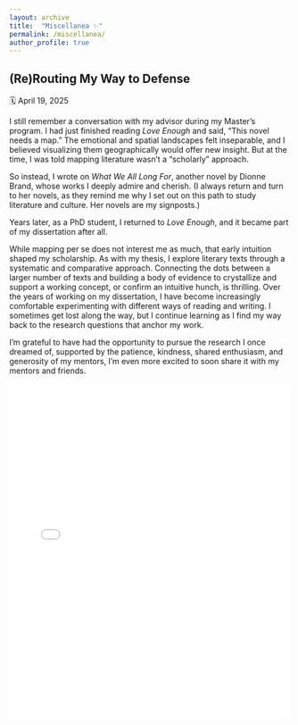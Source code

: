 ```yaml
---
layout: archive
title:  "Miscellanea ✨"
permalink: /miscellanea/
author_profile: true
---
```


## (Re)Routing My Way to Defense  
🗓️ April 19, 2025 

I still remember a conversation with my advisor during my Master’s program. I had just finished reading *Love Enough* and said, “This novel needs a map.” The emotional and spatial landscapes felt inseparable, and I believed visualizing them geographically would offer new insight. But at the time, I was told mapping literature wasn’t a “scholarly” approach.

So instead, I wrote on *What We All Long For*, another novel by Dionne Brand, whose works I deeply admire and cherish. (I always return and turn to her novels, as they remind me why I set out on this path to study literature and culture. Her novels are my signposts.)

Years later, as a PhD student, I returned to *Love Enough*, and it became part of my dissertation after all.

While mapping per se does not interest me as much, that early intuition shaped my scholarship. As with my thesis, I explore literary texts through a systematic and comparative approach. Connecting the dots between a larger number of texts and building a body of evidence to crystallize and support a working concept, or confirm an intuitive hunch, is thrilling. Over the years of working on my dissertation, I have become increasingly comfortable experimenting with different ways of reading and writing. I sometimes get lost along the way, but I continue learning as I find my way back to the research questions that anchor my work.

I’m grateful to have had the opportunity to pursue the research I once dreamed of, supported by the patience, kindness, shared enthusiasm, and generosity of my mentors, I’m even more excited to soon share it with my mentors and friends.


<iframe src="/images/defense.pdf#toolbar=0" width="100%" height="600px" style="border: none;"></iframe>

